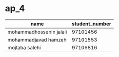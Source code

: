 # ap_4
|     name      | student_number |
| ------------- | ------------- |
| mohammadhossenin jalali  | 97101456 |
|   mohammadjavad hamzeh   | 97101553 |
|      mojtaba salehi      | 97106816 |
